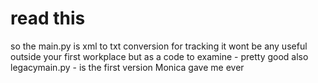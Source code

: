 # read this

so the main.py is xml to txt conversion for tracking
it wont be any useful outside your first workplace
but as a code to examine - pretty good
also legacymain.py - is the first version Monica gave me ever
